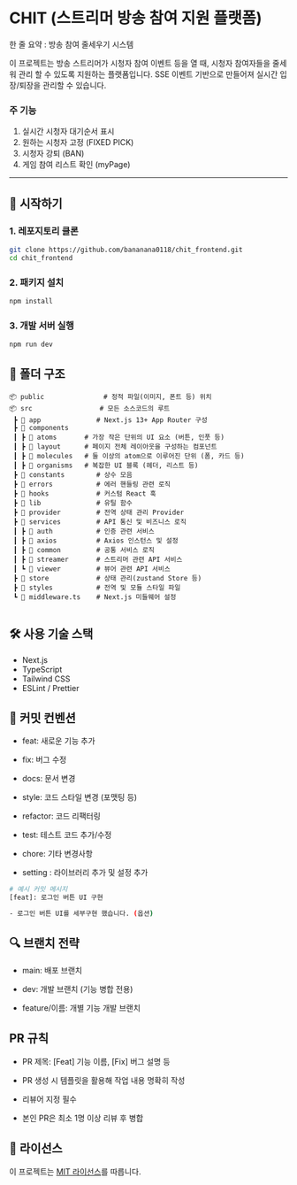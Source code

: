 # CHIT (스트리머 방송 참여 지원 플랫폼)

한 줄 요약 : 방송 참여 줄세우기 시스템

이 프로젝트는 방송 스트리머가 시청자 참여 이벤트 등을 열 때, 시청자 참여자들을 줄세워 관리 할 수 있도록 지원하는 플랫폼입니다.
SSE 이벤트 기반으로 만들어져 실시간 입장/퇴장을 관리할 수 있습니다.

### 주 기능

1. 실시간 시청자 대기순서 표시
2. 원하는 시청자 고정 (FIXED PICK)
3. 시청자 강퇴 (BAN)
4. 게임 참여 리스트 확인 (myPage)

---

## 🚀 시작하기

### 1. 레포지토리 클론

```bash
git clone https://github.com/bananana0118/chit_frontend.git
cd chit_frontend
```

### 2. 패키지 설치

```bash
npm install
```

### 3. 개발 서버 실행

```bash
npm run dev
```

## 📁 폴더 구조

```
📦 public               # 정적 파일(이미지, 폰트 등) 위치
📦 src                 # 모든 소스코드의 루트
 ┣ 📂 app              # Next.js 13+ App Router 구성
 ┣ 📂 components
 ┃ ┣ 📂 atoms       # 가장 작은 단위의 UI 요소 (버튼, 인풋 등)
 ┃ ┣ 📂 layout      # 페이지 전체 레이아웃을 구성하는 컴포넌트
 ┃ ┣ 📂 molecules   # 둘 이상의 atom으로 이루어진 단위 (폼, 카드 등)
 ┃ ┣ 📂 organisms   # 복잡한 UI 블록 (헤더, 리스트 등)
 ┣ 📂 constants        # 상수 모음
 ┣ 📂 errors           # 에러 핸들링 관련 로직
 ┣ 📂 hooks            # 커스텀 React 훅
 ┣ 📂 lib              # 유틸 함수
 ┣ 📂 provider         # 전역 상태 관리 Provider
 ┣ 📂 services         # API 통신 및 비즈니스 로직
 ┃ ┣ 📂 auth           # 인증 관련 서비스
 ┃ ┣ 📂 axios          # Axios 인스턴스 및 설정
 ┃ ┣ 📂 common         # 공통 서비스 로직
 ┃ ┣ 📂 streamer       # 스트리머 관련 API 서비스
 ┃ ┗ 📂 viewer         # 뷰어 관련 API 서비스
 ┣ 📂 store            # 상태 관리(zustand Store 등)
 ┣ 📂 styles           # 전역 및 모듈 스타일 파일
 ┗ 📄 middleware.ts    # Next.js 미들웨어 설정


```

## 🛠 사용 기술 스택

- Next.js
- TypeScript
- Tailwind CSS
- ESLint / Prettier

## 📌 커밋 컨벤션

- feat: 새로운 기능 추가

- fix: 버그 수정

- docs: 문서 변경

- style: 코드 스타일 변경 (포맷팅 등)

- refactor: 코드 리팩터링

- test: 테스트 코드 추가/수정

- chore: 기타 변경사항

- setting : 라이브러리 추가 및 설정 추가

```bash
# 예시 커밋 메시지
[feat]: 로그인 버튼 UI 구현

- 로그인 버튼 UI를 세부구현 했습니다. (옵션)
```

## 🔍 브랜치 전략

- main: 배포 브랜치

- dev: 개발 브랜치 (기능 병합 전용)

- feature/이름: 개별 기능 개발 브랜치

## PR 규칙

- PR 제목: [Feat] 기능 이름, [Fix] 버그 설명 등

- PR 생성 시 템플릿을 활용해 작업 내용 명확히 작성

- 리뷰어 지정 필수

- 본인 PR은 최소 1명 이상 리뷰 후 병합

## 📄 라이선스

이 프로젝트는 [MIT 라이선스](./LICENSE)를 따릅니다.
